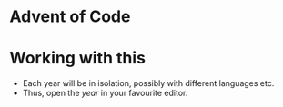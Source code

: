 # Advent of Code

# Working with this
* Each year will be in isolation, possibly with different languages etc. 
* Thus, open the _year_ in your favourite editor.
 
